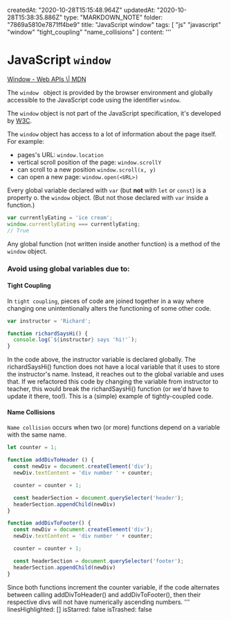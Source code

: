 createdAt: "2020-10-28T15:15:48.964Z"
updatedAt: "2020-10-28T15:38:35.886Z"
type: "MARKDOWN_NOTE"
folder: "7869a5810e7871ff4be9"
title: "JavaScript window"
tags: [
  "js"
  "javascript"
  "window"
  "tight_coupling"
  "name_collisions"
]
content: '''
  # JavaScript `window`
  
  [Window - Web APIs \\| MDN](https://developer.mozilla.org/en-US/docs/Web/API/Window)
  
  The `window ` object is provided by the browser environment and globally accessible to the JavaScript code using the identifier `window`.
  
  The `window` object is not part of the JavaScript specification, it's developed by [W3C](https:\\\\www.w3.org).
  
  The `window` object has access to a lot of information about the page itself. For example:
  - pages's URL: `window.location`
  - vertical scroll position of the page: `window.scrollY`
  - can scroll to a new position `window.scroll(x, y)`
  - can open a new page: `window.open(<URL>)`
  
  Every global variable declared with `var` (but **not** with `let` or `const`) is a property o. the `window` object. (But not those declared with `var` inside a function.)
  ```javascript
  var currentlyEating = 'ice cream';
  window.currentlyEating === currentlyEating;
  // True
  ```
  
  Any global function (not written inside another function)  is a method of the `window` object.
  
  ### Avoid using global variables due to:
  
  #### Tight Coupling
  In `tight coupling`, pieces of code are joined together in a way where changing one unintentionally alters the functioning of some other code.
  ```javascript
  var instructor = 'Richard';
  
  function richardSaysHi() {
    console.log(`${instructor} says 'hi!'`);
  }
  ```
  In the code above, the instructor variable is declared globally.
  The richardSaysHi() function does not have a local variable that it uses to store the instructor's name. Instead, it reaches out to the global variable and uses that. 
  If we refactored this code by changing the variable from instructor to teacher, this would break the richardSaysHi() function (or we'd have to update it there, too!).
  This is a (simple) example of tightly-coupled code.
  
  #### Name Collisions
  `Name collision` occurs when two (or more) functions depend on a variable with the same name.
  ```javascript
  let counter = 1;
  
  function addDivToHeader () {
    const newDiv = document.createElement('div');
    newDiv.textContent = 'div number ' + counter;
  
    counter = counter + 1;
  
    const headerSection = document.querySelector('header');
    headerSection.appendChild(newDiv)
  }
  
  function addDivToFooter() {
    const newDiv = document.createElement('div');
    newDiv.textContent = 'div number ' + counter;
  
    counter = counter + 1;
  
    const headerSection = document.querySelector('footer');
    headerSection.appendChild(newDiv)
  }
  ```
  Since both functions increment the counter variable, if the code alternates between calling addDivToHeader() and addDivToFooter(), then their respective divs will not have numerically ascending numbers. 
'''
linesHighlighted: []
isStarred: false
isTrashed: false
